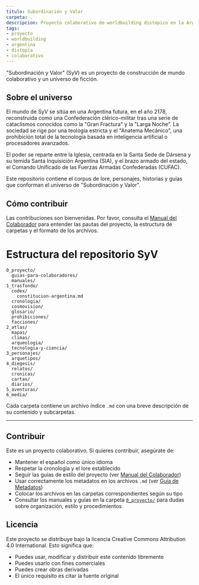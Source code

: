 ```yaml
---
titulo: Subordinación y Valor
carpeta: .
descripcion: Proyecto colaborativo de worldbuilding distópico en la Argentina del año 2178, centrado en Ciudad Dársena y la fragmentación post-colapso.
tags:
- proyecto
- worldbuilding
- argentina
- distopía
- colaborativo
---
```

"Subordinación y Valor" (SyV) es un proyecto de construcción de mundo colaborativo y un universo de ficción.

## Sobre el universo

El mundo de SyV se sitúa en una Argentina futura, en el año 2178, reconstruida como una Confederación clérico-militar tras una serie de cataclismos conocidos como la "Gran Fractura" y la "Larga Noche". La sociedad se rige por una teología estricta y el "Anatema Mecánico", una prohibición total de la tecnología basada en inteligencia artificial o procesadores avanzados.

El poder se reparte entre la Iglesia, centrada en la Santa Sede de Dársena y su temida Santa Inquisición Argentina (SIA), y el brazo armado del estado, el Comando Unificado de las Fuerzas Armadas Confederadas (CUFAC).

Este repositorio contiene el corpus de lore, personajes, historias y guías que conforman el universo de "Subordinación y Valor".

## Cómo contribuir

Las contribuciones son bienvenidas. Por favor, consulta el [Manual del Colaborador](0_proyecto/guias-para-colaboradores/manual-del-colaborador.md) para entender las pautas del proyecto, la estructura de carpetas y el formato de los archivos.

# Estructura del repositorio SyV

```
0_proyecto/
  guias-para-colaboradores/
  manuales/
1_trasfondo/
  codex/
    constitucion-argentina.md
  cronologia/
  cosmovision/
  glosario/
  prohibiciones/
  facciones/
2_atlas/
  mapas/
  climas/
  arqueologia/
  tecnologia-y-ciencia/
3_personajes/
  arquetipos/
4_diegesis/
  relatos/
  cronicas/
  cartas/
  diarios/
5_aventuras/
6_media/
```

Cada carpeta contiene un archivo índice `.md` con una breve descripción de su contenido y subcarpetas.

---

## Contribuir

Este es un proyecto colaborativo. Si quieres contribuir, asegúrate de:

- Mantener el español como único idioma
- Respetar la cronología y el lore establecido
- Seguir las guías de estilo del proyecto (ver [Manual del Colaborador](0_proyecto/guias-para-colaboradores/manual-del-colaborador.md))
- Usar correctamente los metadatos en los archivos `.md` (ver [Guía de Metadatos](0_proyecto/guias-para-colaboradores/guia-de-metadatos.md))
- Colocar los archivos en las carpetas correspondientes según su tipo
- Consultar los manuales y guías en la carpeta [`0_proyecto/`](0_proyecto/proyecto.md) para dudas sobre organización, estilo y procedimientos

## Licencia

Este proyecto se distribuye bajo la licencia Creative Commons Attribution 4.0 International. Esto significa que:

- Puedes usar, modificar y distribuir este contenido libremente
- Puedes usarlo con fines comerciales
- Puedes crear obras derivadas
- El único requisito es citar la fuente original

